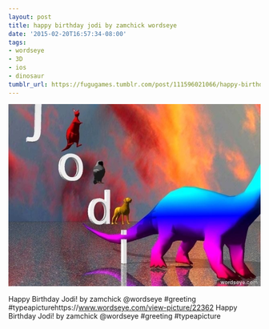 ```yaml
---
layout: post
title: happy birthday jodi by zamchick wordseye
date: '2015-02-20T16:57:34-08:00'
tags:
- wordseye
- 3D
- ios
- dinosaur
tumblr_url: https://fugugames.tumblr.com/post/111596021066/happy-birthday-jodi-by-zamchick-wordseye
---
```

 ![](/tumblr_files/tumblr_nk3bnys35k1tgne1po1_640.jpg)  

Happy Birthday Jodi! by zamchick @wordseye #greeting #typeapicturehttps://www.wordseye.com/view-picture/22362 Happy Birthday Jodi! by zamchick @wordseye #greeting #typeapicture

